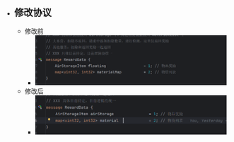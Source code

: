 - 修改协议
	-
	- 修改前
		- ![image.png](../assets/image_1686014700480_0.png)
	- 修改后
		- ![image.png](../assets/image_1686014678203_0.png)